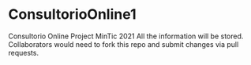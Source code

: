 # ConsultorioOnline1
Consultorio Online Project MinTic 2021
All the information will be stored. Collaborators would need to fork this repo and submit changes via pull requests.
